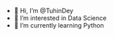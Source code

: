 - 👋 Hi, I’m @TuhinDey
- 👀 I’m interested in Data Science
- 🌱 I’m currently learning Python

<!---
TuhinDey46/TuhinDey46 is a ✨ special ✨ repository because its `README.md` (this file) appears on your GitHub profile.
You can click the Preview link to take a look at your changes.
--->

